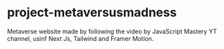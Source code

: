 # project-metaversusmadness
 Metaverse website made by following the video by JavaScript Mastery YT channel, usinf Next Js, Tailwind and Framer Motion.
